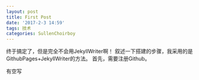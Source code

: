 ```yaml
---
layout: post
title: First Post
date: '2017-2-3 14:59'
tags: 技术
categories: SullenChoirboy
---
```

终于搞定了，但是完全不会用JekyllWriter啊！
叙述一下搭建的步骤，我采用的是GithubPages+JekyllWriter的方法。
首先，需要注册Github。

有空写